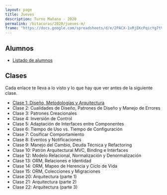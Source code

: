 ```yaml
---
layout: page
title: Jueves
description: Turno Mañana - 2020
permalink: /bitacoras/2020/jueves-m/
frame: "https://docs.google.com/spreadsheets/d/e/2PACX-1vRjEKcPqicYg7tVtVapxNsusp45lvi61CK8EdLEpTAmFG6UC4qPJPO2j4_838d_Jd3UN8gA_uo8Fhyz/pubhtml?gid=0&amp;single=true&amp;widget=true&amp;headers=false"
---
```

## Alumnos
- [Listado de alumnos](https://docs.google.com/spreadsheets/d/1vsBtAyVj0OwkxfSsnz_tOzM1Tt9FUCMxMMG9Flv4r9c)

## Clases

Cada enlace te lleva a lo visto y lo que hay que ver antes de la siguiente clase.
- [Clase 1: Diseño, Metodologías y Arquitectura]({{site.baseurl}}/bitacoras/2020/viernes-n/clase-01)
- Clase 2: Cualidades de Diseño, Patrones de Diseño y Manejo de Errores <!-- ({{site.baseurl}}/bitacoras/2020/viernes-n/clase-02) -->
- Clase 3: Patrones Creacionales <!-- ({{site.baseurl}}/bitacoras/2020/viernes-n/clase-03) -->
- Clase 4: Inversión de Control <!-- ({{site.baseurl}}/bitacoras/2020/viernes-n/clase-04) -->
- Clase 5: Adaptación de Interfaces entre Componentes <!-- ({{site.baseurl}}/bitacoras/2020/viernes-n/clase-05) -->
- Clase 6: Tiempo de Uso vs. Tiempo de Configuración <!-- ({{site.baseurl}}/bitacoras/2020/viernes-n/clase-06) -->
- Clase 7: Cosificar Comportamiento <!-- ({{site.baseurl}}/bitacoras/2020/viernes-n/clase-07) -->
- Clase 8: Eventos y Notificaciones <!-- ({{site.baseurl}}/bitacoras/2020/viernes-n/clase-08) -->
- Clase 9: Manejo del Cambio, Deuda Técnica y Refactoring <!-- ({{site.baseurl}}/bitacoras/2020/viernes-n/clase-09) -->
- Clase 10: Patrón Arquitectural MVC, Binding e Interfaces <!-- ({{site.baseurl}}/bitacoras/2020/viernes-n/clase-10) -->
- Clase 12: Modelo Relacional, Normalización y Denormalización <!-- ({{site.baseurl}}/bitacoras/2020/viernes-n/clase-12) -->
- Clase 13: ORM, Relaciones e Identidad <!-- ({{site.baseurl}}/bitacoras/2020/viernes-n/clase-13) -->
- Clase 14: ORM, Mapeo de Herencia y Ciclo de Vida <!-- ({{site.baseurl}}/bitacoras/2020/viernes-n/clase-14) -->
- Clase 15: ORM, Colecciones y Migraciones <!-- ({{site.baseurl}}/bitacoras/2020/viernes-n/clase-15) -->
- Clase 20: Arquitectura (parte 1) <!-- ({{site.baseurl}}/bitacoras/2020/viernes-n/clase-20) -->
- Clase 21: Arquitectura (parte 2) <!-- ({{site.baseurl}}/bitacoras/2020/viernes-n/clase-21) -->
- Clase 22: Arquitectura (parte 3) <!-- ({{site.baseurl}}/bitacoras/2020/viernes-n/clase-22) -->
